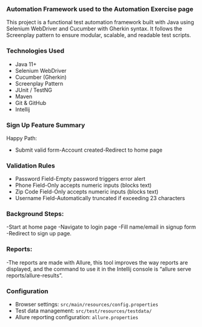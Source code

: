 ### Automation Framework used to the Automation Exercise page
This project is a functional test automation framework built with Java using Selenium WebDriver and Cucumber with Gherkin syntax. 
It follows the Screenplay pattern to ensure modular, scalable, and readable test scripts.

### Technologies Used
- Java 11+
- Selenium WebDriver
- Cucumber (Gherkin)
- Screenplay Pattern
- JUnit / TestNG
- Maven
- Git & GitHub
- Intellij

### Sign Up Feature Summary
Happy Path:
- Submit valid form-Account created-Redirect to home page
### Validation Rules
- Password Field-Empty password triggers error alert
- Phone Field-Only accepts numeric inputs (blocks text)
- Zip Code Field-Only accepts numeric inputs (blocks text)
- Username Field-Automatically truncated if exceeding 23 characters

### Background Steps: 
-Start at home page
-Navigate to login page
-Fill name/email in signup form
-Redirect to sign up page.

### Reports:
-The reports are made with Allure, this tool improves the way reports are displayed, and the command to use it in the Intellij console is “allure serve reports/allure-results”.

### Configuration  
- Browser settings: `src/main/resources/config.properties`  
- Test data management: `src/test/resources/testdata/`  
- Allure reporting configuration: `allure.properties`  
